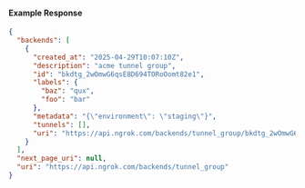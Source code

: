<!-- Code generated for API Clients. DO NOT EDIT. -->

#### Example Response

```json
{
  "backends": [
    {
      "created_at": "2025-04-29T10:07:10Z",
      "description": "acme tunnel group",
      "id": "bkdtg_2wOmwG6qsE8D694TORoOomt82e1",
      "labels": {
        "baz": "qux",
        "foo": "bar"
      },
      "metadata": "{\"environment\": \"staging\"}",
      "tunnels": [],
      "uri": "https://api.ngrok.com/backends/tunnel_group/bkdtg_2wOmwG6qsE8D694TORoOomt82e1"
    }
  ],
  "next_page_uri": null,
  "uri": "https://api.ngrok.com/backends/tunnel_group"
}
```
